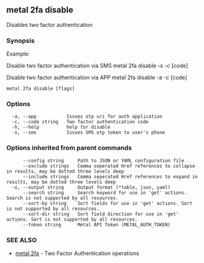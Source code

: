 ## metal 2fa disable

Disables two factor authentication

### Synopsis

Example:

Disable two factor authentication via SMS
metal 2fa disable -s -c [code]

Disable two factor authentication via APP
metal 2fa disable -a -c [code]


```
metal 2fa disable [flags]
```

### Options

```
  -a, --app           Issues otp uri for auth application
  -c, --code string   Two factor authentication code
  -h, --help          help for disable
  -s, --sms           Issues SMS otp token to user's phone
```

### Options inherited from parent commands

```
      --config string     Path to JSON or YAML configuration file
      --exclude strings   Comma seperated Href references to collapse in results, may be dotted three levels deep
      --include strings   Comma seperated Href references to expand in results, may be dotted three levels deep
  -o, --output string     Output format (*table, json, yaml)
      --search string     Search keyword for use in 'get' actions. Search is not supported by all resources.
      --sort-by string    Sort fields for use in 'get' actions. Sort is not supported by all resources.
      --sort-dir string   Sort field direction for use in 'get' actions. Sort is not supported by all resources.
      --token string      Metal API Token (METAL_AUTH_TOKEN)
```

### SEE ALSO

* [metal 2fa](metal_2fa.md)	 - Two Factor Authentication operations

